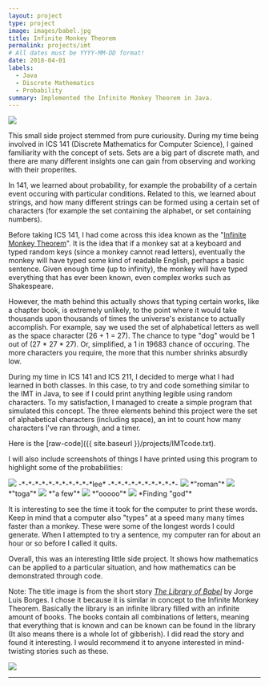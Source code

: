 ```yaml
---
layout: project
type: project
image: images/babel.jpg
title: Infinite Monkey Theorem
permalink: projects/imt
# All dates must be YYYY-MM-DD format!
date: 2018-04-01
labels:
  - Java
  - Discrete Mathematics
  - Probability
summary: Implemented the Infinite Monkey Theorem in Java.
---
```


<img class="ui medium right floated rounded image" src="../images/monkey.jpg">

This small side project stemmed from pure curiousity. During my time being involved in ICS 141 (Discrete Mathematics for Computer Science), I gained familiarity with the concept of sets. Sets are a big part of discrete math, and there are many different insights one can gain from observing and working with their properites. 

In 141, we learned about probability, for example the probability of a certain event occuring with particular conditions. Related to this, we learned about strings, and how many different strings can be formed using a certain set of characters (for example the set containing the alphabet, or set containing numbers). 

Before taking ICS 141, I had come across this idea known as the "[Infinite Monkey Theorem](https://en.wikipedia.org/wiki/Infinite_monkey_theorem)". It is the idea that if a monkey sat at a keyboard and typed random keys (since a monkey cannot read letters), eventually the monkey will have typed some kind of readable English, perhaps a basic sentence. Given enough time (up to infinity), the monkey will have typed everything that has ever been known, even complex works such as Shakespeare. 

However, the math behind this actually shows that typing certain works, like a chapter book, is extremely unlikely, to the point where it would take thousands upon thousands of times the universe's existance to actually accomplish. For example, say we used the set of alphabetical letters as well as the space character (26 + 1 = 27). The chance to type "dog" would be 1 out of (27 * 27 * 27). Or, simplified, a 1 in 19683 chance of occuring. The more characters you require, the more that this number shrinks absurdly low. 

During my time in ICS 141 and ICS 211, I decided to merge what I had learned in both classes. In this case, to try and code something similar to the IMT in Java, to see if I could print anything legible using random characters. To my satisfaction, I managed to create a simple program that simulated this concept. The three elements behind this project were the set of alphabetical characters (including space), an int to count how many characters I've ran through, and a timer.

Here is the [raw-code]({{ site.baseurl }}/projects/IMTcode.txt).

I will also include screenshots of things I have printed using this program to highlight some of the probabilities:


  <img class="ui image" src="../images/lee.png">
  -*-*-*-*-*-*-*-*-*-*-*lee* -*-*-*-*-*-*-*-*-*-*-
  
  <img class="ui image" src="../images/roman.png">
  *"roman"*
  
  <img class="ui image" src="../images/toga.png">
  *"toga"*
  
  <img class="ui image" src="../images/a few.png">
  *"a few"*
  
  <img class="ui image" src="../images/ooooo.png">
  *"ooooo"*
  
  
<img class="ui medium right floated rounded image" src="../images/godsearch.gif">
*Finding "god"*


It is interesting to see the time it took for the computer to print these words. Keep in mind that a computer also "types" at a speed many many times faster than a monkey. These were some of the longest words I could generate. When I attempted to try a sentence, my computer ran for about an hour or so before I called it quits. 

Overall, this was an interesting little side project. It shows how mathematics can be applied to a particular situation, and how mathematics can be demonstrated through code.

Note: The title image is from the short story *[The Library of Babel](https://maskofreason.files.wordpress.com/2011/02/the-library-of-babel-by-jorge-luis-borges.pdf)* by Jorge Luis Borges. I chose it because it is similar in concept to the Infinite Monkey Theorem. Basically the library is an infinite library filled with an infinite amount of books. The books contain all combinations of letters, meaning that everything that is known and can be known can be found in the library (It also means there is a whole lot of gibberish). I did read the story and found it interesting. I would recommend it to anyone interested in mind-twisting stories such as these.


<img class="ui floated rounded image" src="../images/library.jpg">
 

_____________________________________________________________________________________






